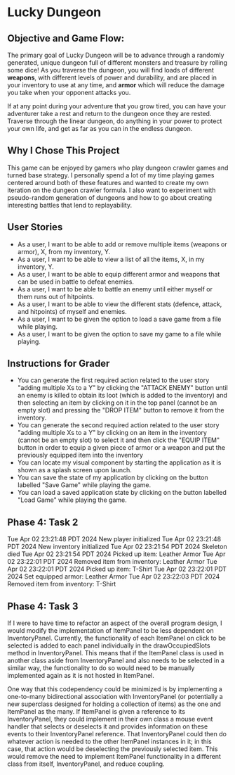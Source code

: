# Lucky Dungeon

## Objective and Game Flow:

The primary goal of Lucky Dungeon will be to advance through a randomly
generated, unique dungeon full of different monsters and treasure by
rolling some dice! As you traverse the dungeon, you will find loads
of different **weapons**, with different levels of power and durability,
and are placed in your inventory to use at any time, and **armor** which
will reduce the damage you take when your opponent attacks you.

If at any point during your adventure that you grow tired, you can
have your adventurer take a rest and return to the dungeon once they
are rested. Traverse through the linear dungeon, do anything in your
power to protect your own life, and get as far as you can in the endless
dungeon.

## Why I Chose This Project

This game can be enjoyed by gamers who play dungeon crawler games and
turned base strategy. I personally spend a lot of my time playing
games centered around both of these features and wanted to create my own
iteration on the dungeon crawler formula. I also want to experiment with
pseudo-random generation of dungeons and how to go about creating
interesting battles that lend to replayability.

## User Stories
- As a user, I want to be able to add or remove multiple items (weapons or armor),
  X, from my inventory, Y.
- As a user, I want to be able to view a list of all the items, X, in my inventory, Y.
- As a user, I want to be able to equip different armor and weapons that can be used in battle
  to defeat enemies.
- As a user, I want to be able to battle an enemy until either myself or them runs out of hitpoints.
- As a user, I want to be able to view the different stats (defence, attack, and hitpoints) of
  myself and enemies.
- As a user, I want to be given the option to load a save game from a file while playing.
- As a user, I want to be given the option to save my game to a file while playing.

## Instructions for Grader ##

- You can generate the first required action related to the user story "adding multiple Xs to a Y" by clicking the
  "ATTACK ENEMY" button until an enemy is killed to obtain its loot (which is added to the inventory) and then selecting
  an item by clicking on it in the top panel (cannot be an empty slot) and pressing the "DROP ITEM" button to remove it
  from the inventory.
- You can generate the second required action related to the user story "adding multiple Xs to a Y" by clicking on
  an item in the inventory (cannot be an empty slot) to select it and then click the "EQUIP ITEM" button in order to
  equip a given piece of armor or a weapon and put the previously equipped item into the inventory 
- You can locate my visual component by starting the application as it is shown as a splash screen upon launch.
- You can save the state of my application by clicking on the button labelled "Save Game" while playing the game.
- You can load a saved application state by clicking on the button labelled "Load Game" while playing the game.

## Phase 4: Task 2 ##

Tue Apr 02 23:21:48 PDT 2024
New player initialized
Tue Apr 02 23:21:48 PDT 2024
New inventory initialized
Tue Apr 02 23:21:54 PDT 2024
Skeleton died
Tue Apr 02 23:21:54 PDT 2024
Picked up item: Leather Armor
Tue Apr 02 23:22:01 PDT 2024
Removed item from inventory: Leather Armor
Tue Apr 02 23:22:01 PDT 2024
Picked up item: T-Shirt
Tue Apr 02 23:22:01 PDT 2024
Set equipped armor: Leather Armor
Tue Apr 02 23:22:03 PDT 2024
Removed item from inventory: T-Shirt

## Phase 4: Task 3 ##

If I were to have time to refactor an aspect of the overall program design, I would modify the implementation of
ItemPanel to be less dependent on InventoryPanel. Currently, the functionality of each ItemPanel on click to be
selected is added to each panel individually in the drawOccupiedSlots method in InventoryPanel. This means that if
the ItemPanel class is used in another class aside from InventoryPanel and also needs to be selected in a similar way,
the functionality to do so would need to be manually implemented again as it is not hosted in ItemPanel.

One way that this codependency could be minimized is by implementing a one-to-many bidirectional association with
InventoryPanel (or potentially a new superclass designed for holding a collection of items) as the one and ItemPanel
as the many. If ItemPanel is given a reference to its InventoryPanel, they could implement in their own class a
mouse event handler that selects or deselects it and provides information on these events to their InventoryPanel
reference. That InventoryPanel could then do whatever action is needed to the other ItemPanel instances in it; in
this case, that action would be deselecting the previously selected item. This would remove the need to implement
ItemPanel functionality in a different class from itself, InventoryPanel, and reduce coupling.